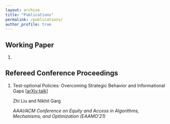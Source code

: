 ```yaml
---
layout: archive
title: "Publications"
permalink: /publications/
author_profile: true
---
```


## Working Paper

1. 

## Refereed Conference Proceedings

1. Test-optional Policies: Overcoming Strategic Behavior and Informational Gaps [[arXiv](https://arxiv.org/abs/2107.08922),[talk](https://www.youtube.com/watch?v=GbYDhy3h8NI)]

   Zhi Liu and Nikhil Garg

   *AAAI/ACM Conference on Equity and Access in Algorithms, Mechanisms, and Optimization (EAAMO‘21)*
